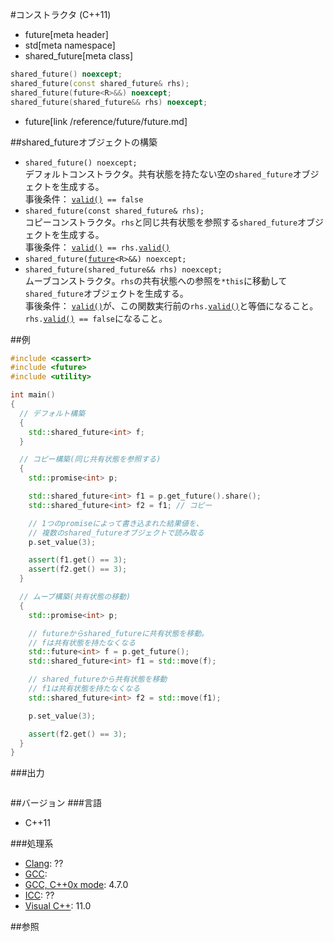 #コンストラクタ (C++11)
* future[meta header]
* std[meta namespace]
* shared_future[meta class]

```cpp
shared_future() noexcept;
shared_future(const shared_future& rhs);
shared_future(future<R>&&) noexcept;
shared_future(shared_future&& rhs) noexcept;
```
* future[link /reference/future/future.md]

##shared_futureオブジェクトの構築
- `shared_future() noexcept;`<br/>デフォルトコンストラクタ。共有状態を持たない空の`shared_future`オブジェクトを生成する。<br/>事後条件： [`valid()`](./valid.md)` == false`
- `shared_future(const shared_future& rhs);`<br/>コピーコンストラクタ。`rhs`と同じ共有状態を参照する`shared_future`オブジェクトを生成する。<br/>事後条件： [`valid()`](./valid.md)` == rhs.`[`valid()`](./valid.md)
- `shared_future(`[`future`](/reference/future/future.md)`<R>&&) noexcept;`
- `shared_future(shared_future&& rhs) noexcept;`<br/>ムーブコンストラクタ。`rhs`の共有状態への参照を`*this`に移動して`shared_future`オブジェクトを生成する。<br/>事後条件： [`valid()`](./valid.md)が、この関数実行前の`rhs.`[`valid()`](./valid.md)と等価になること。`rhs.`[`valid()`](./valid.md)` == false`になること。


##例
```cpp
#include <cassert>
#include <future>
#include <utility>

int main()
{
  // デフォルト構築
  {
    std::shared_future<int> f;
  }

  // コピー構築(同じ共有状態を参照する)
  {
    std::promise<int> p;

    std::shared_future<int> f1 = p.get_future().share();
    std::shared_future<int> f2 = f1; // コピー

    // 1つのpromiseによって書き込まれた結果値を、
    // 複数のshared_futureオブジェクトで読み取る
    p.set_value(3);

    assert(f1.get() == 3);
    assert(f2.get() == 3);
  }

  // ムーブ構築(共有状態の移動)
  {
    std::promise<int> p;

    // futureからshared_futureに共有状態を移動。
    // fは共有状態を持たなくなる
    std::future<int> f = p.get_future();
    std::shared_future<int> f1 = std::move(f);

    // shared_futureから共有状態を移動
    // f1は共有状態を持たなくなる
    std::shared_future<int> f2 = std::move(f1);

    p.set_value(3);

    assert(f2.get() == 3);
  }
}
```

###出力
```
```

##バージョン
###言語
- C++11

###処理系
- [Clang](/implementation.md#clang): ??
- [GCC](/implementation.md#gcc): 
- [GCC, C++0x mode](/implementation.md#gcc): 4.7.0
- [ICC](/implementation.md#icc): ??
- [Visual C++](/implementation.md#visual_cpp): 11.0


##参照


